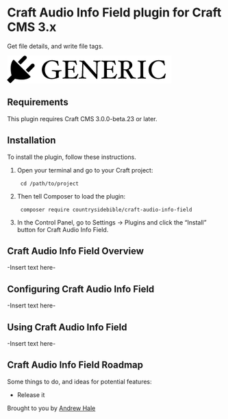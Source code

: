 # Craft Audio Info Field plugin for Craft CMS 3.x

Get file details, and write file tags.

![Screenshot](resources/img/plugin-logo.png)

## Requirements

This plugin requires Craft CMS 3.0.0-beta.23 or later.

## Installation

To install the plugin, follow these instructions.

1. Open your terminal and go to your Craft project:

        cd /path/to/project

2. Then tell Composer to load the plugin:

        composer require countrysidebible/craft-audio-info-field

3. In the Control Panel, go to Settings → Plugins and click the “Install” button for Craft Audio Info Field.

## Craft Audio Info Field Overview

-Insert text here-

## Configuring Craft Audio Info Field

-Insert text here-

## Using Craft Audio Info Field

-Insert text here-

## Craft Audio Info Field Roadmap

Some things to do, and ideas for potential features:

* Release it

Brought to you by [Andrew Hale](thisanimus.com)

